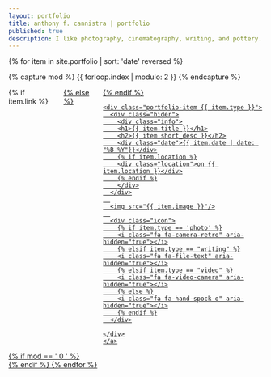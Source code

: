 ```yaml
---
layout: portfolio
title: anthony f. cannistra | portfolio
published: true
description: I like photography, cinematography, writing, and pottery. Here is a collection of some of my work. 
---
```


<div class="row" data-equalizer>
{% for item in site.portfolio | sort: 'date' reversed %}

  {% capture mod %} {{ forloop.index | modulo: 2 }} {% endcapture %}
  
  <div class="medium-6 columns " data-equalizer-watch>
    {% if item.link %}
    <a href="{{ item.link }} ">
    {% else %}
    <a href=" {{ item.url }}">
    {% endif %}
	
    <div class="portfolio-item {{ item.type }}">
      <div class="hider">
        <div class="info">
        <h1>{{ item.title }}</h1>
        <h2>{{ item.short_desc }}</h2>
        <div class="date">{{ item.date | date: "%B %Y"}}</div>
		{% if item.location %}
        <div class="location">on {{ item.location }}</div>
		{% endif %}
      	</div>
      </div>
      
      <img src="{{ item.image }}"/>
      
      <div class="icon">
      	{% if item.type == 'photo' %}
        <i class="fa fa-camera-retro" aria-hidden="true"></i>
        {% elsif item.type == "writing" %}
        <i class="fa fa-file-text" aria-hidden="true"></i>
		{% elsif item.type == "video" %}
		<i class="fa fa-video-camera" aria-hidden="true"></i>
		{% else %}
		<i class="fa fa-hand-spock-o" aria-hidden="true"></i>
		{% endif %}
      </div>

    </div>
    </a>
  </div>
  {% if mod == ' 0 ' %}
  </div>
  <div class="row" data-equalizer >
  {% endif %}
{% endfor %}
</div>